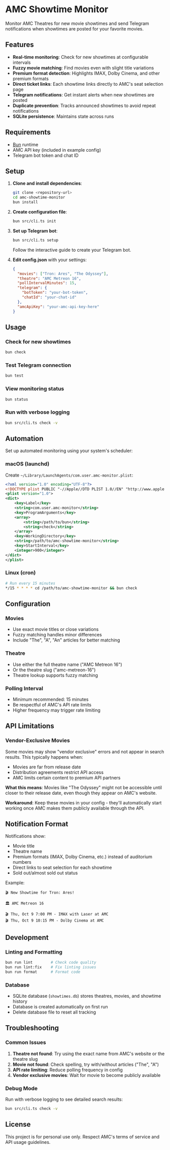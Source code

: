 # AMC Showtime Monitor

Monitor AMC Theatres for new movie showtimes and send Telegram notifications when showtimes are posted for your favorite movies.

## Features

- **Real-time monitoring**: Check for new showtimes at configurable intervals
- **Fuzzy movie matching**: Find movies even with slight title variations
- **Premium format detection**: Highlights IMAX, Dolby Cinema, and other premium formats
- **Direct ticket links**: Each showtime links directly to AMC's seat selection page
- **Telegram notifications**: Get instant alerts when new showtimes are posted
- **Duplicate prevention**: Tracks announced showtimes to avoid repeat notifications
- **SQLite persistence**: Maintains state across runs

## Requirements

- [Bun](https://bun.sh/) runtime
- AMC API key (included in example config)
- Telegram bot token and chat ID

## Setup

1. **Clone and install dependencies**:
   ```bash
   git clone <repository-url>
   cd amc-showtime-monitor
   bun install
   ```

2. **Create configuration file**:
   ```bash
   bun src/cli.ts init
   ```

3. **Set up Telegram bot**:
   ```bash
   bun src/cli.ts setup
   ```
   Follow the interactive guide to create your Telegram bot.

4. **Edit config.json** with your settings:
   ```json
   {
     "movies": ["Tron: Ares", "The Odyssey"],
     "theatre": "AMC Metreon 16",
     "pollIntervalMinutes": 15,
     "telegram": {
       "botToken": "your-bot-token",
       "chatId": "your-chat-id"
     },
     "amcApiKey": "your-amc-api-key-here"
   }
   ```

## Usage

### Check for new showtimes
```bash
bun check
```

### Test Telegram connection
```bash
bun test
```

### View monitoring status
```bash
bun status
```

### Run with verbose logging
```bash
bun src/cli.ts check -v
```

## Automation

Set up automated monitoring using your system's scheduler:

### macOS (launchd)
Create `~/Library/LaunchAgents/com.user.amc-monitor.plist`:
```xml
<?xml version="1.0" encoding="UTF-8"?>
<!DOCTYPE plist PUBLIC "-//Apple//DTD PLIST 1.0//EN" "http://www.apple.com/DTDs/PropertyList-1.0.dtd">
<plist version="1.0">
<dict>
    <key>Label</key>
    <string>com.user.amc-monitor</string>
    <key>ProgramArguments</key>
    <array>
        <string>/path/to/bun</string>
        <string>check</string>
    </array>
    <key>WorkingDirectory</key>
    <string>/path/to/amc-showtime-monitor</string>
    <key>StartInterval</key>
    <integer>900</integer>
</dict>
</plist>
```

### Linux (cron)
```bash
# Run every 15 minutes
*/15 * * * * cd /path/to/amc-showtime-monitor && bun check
```

## Configuration

### Movies
- Use exact movie titles or close variations
- Fuzzy matching handles minor differences
- Include "The", "A", "An" articles for better matching

### Theatre
- Use either the full theatre name ("AMC Metreon 16") 
- Or the theatre slug ("amc-metreon-16")
- Theatre lookup supports fuzzy matching

### Polling Interval
- Minimum recommended: 15 minutes
- Be respectful of AMC's API rate limits
- Higher frequency may trigger rate limiting

## API Limitations

### Vendor-Exclusive Movies
Some movies may show "vendor exclusive" errors and not appear in search results. This typically happens when:

- Movies are far from release date
- Distribution agreements restrict API access
- AMC limits certain content to premium API partners

**What this means**: Movies like "The Odyssey" might not be accessible until closer to their release date, even though they appear on AMC's website.

**Workaround**: Keep these movies in your config - they'll automatically start working once AMC makes them publicly available through the API.

## Notification Format

Notifications show:
- Movie title
- Theatre name  
- Premium formats (IMAX, Dolby Cinema, etc.) instead of auditorium numbers
- Direct links to seat selection for each showtime
- Sold out/almost sold out status

Example:
```
🎬 New Showtime for Tron: Ares!

🏛️ AMC Metreon 16

🎬 Thu, Oct 9 7:00 PM - IMAX with Laser at AMC
🎬 Thu, Oct 9 10:15 PM - Dolby Cinema at AMC
```

## Development

### Linting and Formatting
```bash
bun run lint        # Check code quality
bun run lint:fix    # Fix linting issues
bun run format      # Format code
```

### Database
- SQLite database (`showtimes.db`) stores theatres, movies, and showtime history
- Database is created automatically on first run
- Delete database file to reset all tracking

## Troubleshooting

### Common Issues

1. **Theatre not found**: Try using the exact name from AMC's website or the theatre slug
2. **Movie not found**: Check spelling, try with/without articles ("The", "A")
3. **API rate limiting**: Reduce polling frequency in config
4. **Vendor exclusive movies**: Wait for movie to become publicly available

### Debug Mode
Run with verbose logging to see detailed search results:
```bash
bun src/cli.ts check -v
```

## License

This project is for personal use only. Respect AMC's terms of service and API usage guidelines.